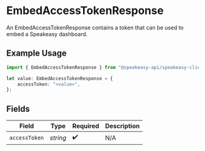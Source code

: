 # EmbedAccessTokenResponse

An EmbedAccessTokenResponse contains a token that can be used to embed a Speakeasy dashboard.

## Example Usage

```typescript
import { EmbedAccessTokenResponse } from "@speakeasy-api/speakeasy-client-sdk-typescript/sdk/models/shared";

let value: EmbedAccessTokenResponse = {
    accessToken: "<value>",
};
```

## Fields

| Field              | Type               | Required           | Description        |
| ------------------ | ------------------ | ------------------ | ------------------ |
| `accessToken`      | *string*           | :heavy_check_mark: | N/A                |
